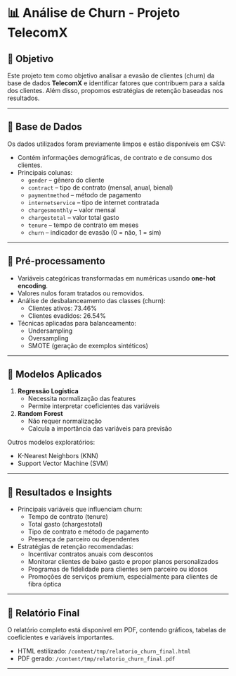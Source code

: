 # 📊 Análise de Churn - Projeto TelecomX

## 🔹 Objetivo
Este projeto tem como objetivo analisar a evasão de clientes (churn) da base de dados **TelecomX** e identificar fatores que contribuem para a saída dos clientes. Além disso, propomos estratégias de retenção baseadas nos resultados.

---

## 🔹 Base de Dados
Os dados utilizados foram previamente limpos e estão disponíveis em CSV:

- Contém informações demográficas, de contrato e de consumo dos clientes.
- Principais colunas:
  - `gender` – gênero do cliente
  - `contract` – tipo de contrato (mensal, anual, bienal)
  - `paymentmethod` – método de pagamento
  - `internetservice` – tipo de internet contratada
  - `chargesmonthly` – valor mensal
  - `chargestotal` – valor total gasto
  - `tenure` – tempo de contrato em meses
  - `churn` – indicador de evasão (0 = não, 1 = sim)

---

## 🔹 Pré-processamento
- Variáveis categóricas transformadas em numéricas usando **one-hot encoding**.
- Valores nulos foram tratados ou removidos.
- Análise de desbalanceamento das classes (churn):
  - Clientes ativos: 73.46%
  - Clientes evadidos: 26.54%
- Técnicas aplicadas para balanceamento:
  - Undersampling  
  - Oversampling  
  - SMOTE (geração de exemplos sintéticos)

---
## 🔹 Modelos Aplicados
1. **Regressão Logística**
   - Necessita normalização das features
   - Permite interpretar coeficientes das variáveis
2. **Random Forest**
   - Não requer normalização
   - Calcula a importância das variáveis para previsão

Outros modelos exploratórios:
- K-Nearest Neighbors (KNN)
- Support Vector Machine (SVM)

---

## 🔹 Resultados e Insights
- Principais variáveis que influenciam churn:
  - Tempo de contrato (tenure)
  - Total gasto (chargestotal)
  - Tipo de contrato e método de pagamento
  - Presença de parceiro ou dependentes
- Estratégias de retenção recomendadas:
  - Incentivar contratos anuais com descontos
  - Monitorar clientes de baixo gasto e propor planos personalizados
  - Programas de fidelidade para clientes sem parceiro ou idosos
  - Promoções de serviços premium, especialmente para clientes de fibra óptica

---

## 🔹 Relatório Final
O relatório completo está disponível em PDF, contendo gráficos, tabelas de coeficientes e variáveis importantes.

- HTML estilizado: `/content/tmp/relatorio_churn_final.html`  
- PDF gerado: `/content/tmp/relatorio_churn_final.pdf`

---


